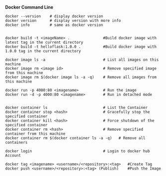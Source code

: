 **Docker Command Line**

    docker --version    # display docker version
    docker version      # display version with more info
    docker info         # same as docker version
    
    
    docker build -t <imageName> .               #Build docker image with latest tag in the current directory
    docker build -t helloflask:1.0.0 .          #Build docker image with 1.0.0 tag in the current directory
    
    docker image ls -a                          # List all images on this machine
    docker image rm <image id>                  # Remove specified image from this machine
    docker image rm $(docker image ls -a -q)    # Remove all images from this machine
    
    docker run -p 4000:80 <imagename>           # Run the image
    docker run -d -p 4000:80 <imagename>        # Run in detached mode 
    
    
    docker container ls                         # List the Container
    docker container stop <hash>                # Gracefully stop the specified container
    docker container kill <hash>                # Force shutdown of the specified container
    docker container rm <hash>                  # Remove specified container from this machine
    docker container rm $(docker container ls -a -q)   # Remove all containers  
    
    docker login                                # Login to docker hub Account 
               
    docker tag <imagename> <username>/<repository>:<tag>   #Create Tag
    docker push <username>/<repository>:<tag> (Publish)    #Push the Image 